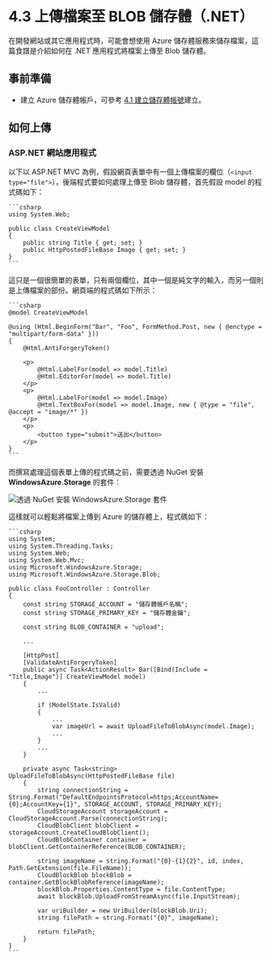 # 4.3 上傳檔案至 BLOB 儲存體（.NET）

在開發網站或其它應用程式時，可能會想使用 Azure 儲存體服務來儲存檔案，這篇食譜是介紹如何在 .NET 應用程式將檔案上傳至 Blob 儲存體。

## 事前準備

* 建立 Azure 儲存體帳戶，可參考 [4.1 建立儲存體帳號](chapter04/01_create_storage_account.md)建立。

## 如何上傳

### ASP.NET 網站應用程式

以下以 ASP.NET MVC 為例，假設網頁表單中有一個上傳檔案的欄位（```<input type="file">```），後端程式要如何處理上傳至 Blob 儲存體，首先假設 model 的程式碼如下：

	```csharp
	using System.Web;

	public class CreateViewModel
	{
		public string Title { get; set; }
		public HttpPostedFileBase Image { get; set; }
	}
	```

這只是一個很簡單的表單，只有兩個欄位，其中一個是純文字的輸入，而另一個則是上傳檔案的部份。網頁端的程式碼如下所示：

	```csharp
	@model CreateViewModel

	@using (Html.BeginForm("Bar", "Foo", FormMethod.Post, new { @enctype = "multipart/form-data" }))
	{
		@Html.AntiForgeryToken()

		<p>
			@Html.LabelFor(model => model.Title)
			@Html.EditorFor(model => model.Title)
		</p>
		<p>
			@Html.LabelFor(model => model.Image)
			@Html.TextBoxFor(model => model.Image, new { @type = "file", @accept = "image/*" })
		</p>
		<p>
			<button type="submit">送出</button>
		</p>
	}
	```

而撰寫處理這個表單上傳的程式碼之前，需要透過 NuGet 安裝 **WindowsAzure.Storage** 的套件：

![透過 NuGet 安裝 WindowsAzure.Storage 套件](https://skgitbook.blob.core.windows.net/azurerecipestw/4-3-1-install-azure-storage-sdk.png)

這樣就可以輕鬆將檔案上傳到 Azure 的儲存體上，程式碼如下：

	```csharp
	using System;
	using System.Threading.Tasks;
	using System.Web;
	using System.Web.Mvc;
	using Microsoft.WindowsAzure.Storage;
	using Microsoft.WindowsAzure.Storage.Blob;

	public class FooController : Controller
	{
		const string STORAGE_ACCOUNT = "儲存體帳戶名稱";
		const string STORAGE_PRIMARY_KEY = "儲存體金鑰";

		const string BLOB_CONTAINER = "upload";

		...

		[HttpPost]
		[ValidateAntiForgeryToken]
		public async Task<ActionResult> Bar([Bind(Include = "Title,Image")] CreateViewModel model)
		{
			...

			if (ModelState.IsValid)
			{
				...
				var imageUrl = await UploadFileToBlobAsync(model.Image);
				...
			}
			...
		}

		private async Task<string> UploadFileToBlobAsync(HttpPostedFileBase file)
		{
			string connectionString = String.Format("DefaultEndpointsProtocol=https;AccountName={0};AccountKey={1}", STORAGE_ACCOUNT, STORAGE_PRIMARY_KEY);
			CloudStorageAccount storageAccount = CloudStorageAccount.Parse(connectionString);
			CloudBlobClient blobClient = storageAccount.CreateCloudBlobClient();
			CloudBlobContainer container = blobClient.GetContainerReference(BLOB_CONTAINER);

			string imageName = string.Format("{0}-{1}{2}", id, index, Path.GetExtension(file.FileName));
			CloudBlockBlob blockBlob = container.GetBlockBlobReference(imageName);
			blockBlob.Properties.ContentType = file.ContentType;
			await blockBlob.UploadFromStreamAsync(file.InputStream);

			var uriBuilder = new UriBuilder(blockBlob.Uri);
			string filePath = string.Format("{0}", imageName);

			return filePath;
		}
	}
	```
